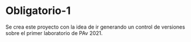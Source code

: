 # Obligatorio-1
Se crea este proyecto con la idea de ir generando un control de versiones sobre el primer laboratorio de PAv 2021.
